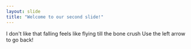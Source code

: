 ```yaml
---
layout: slide
title: "Welcome to our second slide!"
---
```

I don't like that falling feels like flying till the bone crush
Use the left arrow to go back!
